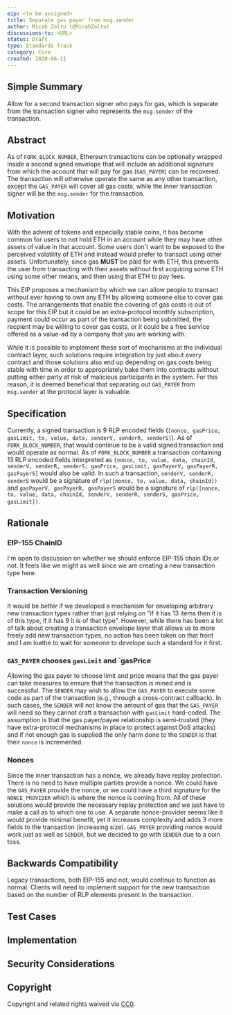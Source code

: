 ```yaml
---
eip: <to be assigned>
title: Separate gas payer from msg.sender
author: Micah Zoltu (@MicahZoltu)
discussions-to: <URL>
status: Draft
type: Standards Track
category: Core
created: 2020-06-11
---
```


## Simple Summary
Allow for a second transaction signer who pays for gas, which is separate from the transaction signer who represents the `msg.sender` of the transaction.

## Abstract
As of `FORK_BLOCK_NUMBER`, Ethereum transactions can be optionally wrapped inside a second signed envelope that will include an additional signature from which the account that will pay for gas (`GAS_PAYER`) can be recovered.  The transaction will otherwise operate the same as any other transaction, except the `GAS_PAYER` will cover all gas costs, while the inner transaction signer will be the `msg.sender` for the transaction.

## Motivation
With the advent of tokens and especially stable coins, it has become common for users to not hold ETH in an account while they may have other assets of value in that account.  Some users don't want to be exposed to the perceived volatility of ETH and instead would prefer to transact using other assets.  Unfortunately, since gas **MUST** be paid for with ETH, this prevents the user from transacting with their assets without first acquiring some ETH using some other means, and then using that ETH to pay fees.

This EIP proposes a mechanism by which we can allow people to transact without ever having to own any ETH by allowing someone else to cover gas costs.  The arrangements that enable the covering of gas costs is out of scope for this EIP but it could be an extra-protocol monthly subscription, payment could occur as part of the transaction being submitted, the recpient may be willing to cover gas costs, or it could be a free service offered as a value-ad by a company that you are working with.

While it is possible to implement these sort of mechanisms at the individual contract layer, such solutions require integration by just about every contract and those solutions also end up depending on gas costs being stable with time in order to appropriately bake them into contracts without putting either party at risk of malicious participants in the system.  For this reason, it is deemed beneficial that separating out `GAS_PAYER` from `msg.sender` at the protocol layer is valuable.

## Specification
Currently, a signed transaction is 9 RLP encoded fields (`[nonce, gasPrice, gasLimit, to, value, data, senderV, senderR, senderS]`).  As of `FORK_BLOCK_NUMBER`, that would continue to be a valid signed transaction and would operate as normal.  As of `FORK_BLOCK_NUMBER` a transaction containing 13 RLP encoded fields interpreted as `[nonce, to, value, data, chainId, senderV, senderR, senderS, gasPrice, gasLimit, gasPayerV, gasPayerR, gasPayerS]` would also be valid.  In such a transaction, `senderV, senderR, senderS` would be a signature of `rlp([nonce, to, value, data, chainId])` and `gasPayerV, gasPayerR, gasPayerS` would be a signature of `rlp([nonce, to, value, data, chainId, senderV, senderR, senderS, gasPrice, gasLimit])`.

## Rationale
### EIP-155 ChainID
I'm open to discussion on whether we should enforce EIP-155 chain IDs or not.  It feels like we might as well since we are creating a new transaction type here.
### Transaction Versioning
It would be *better* if we developed a mechanism for enveloping arbitrary new transaction types rather than just relying on "if it has 13 items then it is of this type, if it has 9 it is of that type".  However, while there has been a lot of talk about creating a transaction envelope layer that allows us to more freely add new transaction types, no action has been taken on that front and I am loathe to wait for someone to develope such a standard for it first.
### `GAS_PAYER` chooses `gasLimit` and `gasPrice
Allowing the gas payer to choose limit and price means that the gas payer can take measures to ensure that the transaction is mined and is successful.  The `SENDER` may wish to allow the `GAS_PAYER` to execute some code as part of the transaction (e.g., through a cross-contract callback).  In such cases, the `SENDER` will not know the amount of gas that the `GAS_PAYER` will need so they cannot craft a transaction with `gasLimit` hard-coded.  The assumption is that the gas payer/payee relationship is semi-trusted (they have extra-protocol mechanisms in place to protect against DoS attacks) and if not enough gas is supplied the only harm done to the `SENDER` is that their `nonce` is incremented.
### Nonces
Since the inner transaction has a nonce, we already have replay protection.  There is no need to have multiple parties provide a nonce.  We could have the `GAS_PAYER` provide the nonce, or we could have a third signature for the `NONCE_PROVIDER` which is where the nonce is coming from.  All of these solutions would provide the necessary replay protection and we just have to make a call as to which one to use.  A separate nonce-provider seems like it would provide minimal benefit, yet it increases complexity and adds 3 more fields to the transaction (increasing size).  `GAS_PAYER` providing nonce would work just as well as `SENDER`, but we decided to go with `SENDER` due to a coin toss.

## Backwards Compatibility
Legacy transactions, both EIP-155 and not, would continue to function as normal.  Clients will need to implement support for the new trantsaction based on the number of RLP elements present in the transaction.

## Test Cases
<!--Test cases for an implementation are mandatory for EIPs that are affecting consensus changes. Other EIPs can choose to include links to test cases if applicable.-->

## Implementation
<!--The implementations must be completed before any EIP is given status "Final", but it need not be completed before the EIP is accepted. While there is merit to the approach of reaching consensus on the specification and rationale before writing code, the principle of "rough consensus and running code" is still useful when it comes to resolving many discussions of API details.-->

## Security Considerations
<!--All EIPs must contain a section that discusses the security implications/considerations relevant to the proposed change. Include information that might be important for security discussions, surfaces risks and can be used throughout the life cycle of the proposal. E.g. include security-relevant design decisions, concerns, important discussions, implementation-specific guidance and pitfalls, an outline of threats and risks and how they are being addressed. EIP submissions missing the "Security Considerations" section will be rejected. An EIP cannot proceed to status "Final" without a Security Considerations discussion deemed sufficient by the reviewers.-->

## Copyright
Copyright and related rights waived via [CC0](https://creativecommons.org/publicdomain/zero/1.0/).
